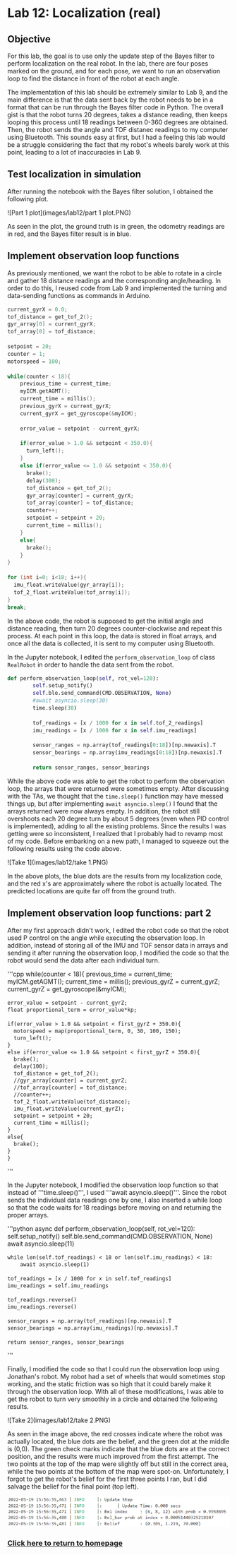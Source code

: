 # Lab 12: Localization (real)

## Objective
For this lab, the goal is to use only the update step of the Bayes filter to perform localization on the real robot. In the lab, there are four poses marked on the ground, and for each pose, we want to run an observation loop to find the distance in front of the robot at each angle. 

The implementation of this lab should be extremely similar to Lab 9, and the main difference is that the data sent back by the robot needs to be in a format that can be run through the Bayes filter code in Python. The overall gist is that the robot turns 20 degrees, takes a distance reading, then keeps looping this process until 18 readings between 0-360 degrees are obtained. Then, the robot sends the angle and TOF distanec readings to my computer using Bluetooth. This sounds easy at first, but I had a feeling this lab would be a struggle considering the fact that my robot's wheels barely work at this point, leading to a lot of inaccuracies in Lab 9.

## Test localization in simulation
After running the notebook with the Bayes filter solution, I obtained the following plot.

![Part 1 plot](images/lab12/part 1 plot.PNG)

As seen in the plot, the ground truth is in green, the odometry readings are in red, and the Bayes filter result is in blue. 

## Implement observation loop functions
As previously mentioned, we want the robot to be able to rotate in a circle and gather 18 distance readings and the corresponding angle/heading. In order to do this, I reused code from Lab 9 and implemented the turning and data-sending functions as commands in Arduino.

```cpp
current_gyrX = 0.0;
tof_distance = get_tof_2();
gyr_array[0] = current_gyrX;
tof_array[0] = tof_distance;

setpoint = 20;
counter = 1;
motorspeed = 100;

while(counter < 18){
    previous_time = current_time;
    myICM.getAGMT();
    current_time = millis();
    previous_gyrX = current_gyrX;
    current_gyrX = get_gyroscope(&myICM);

    error_value = setpoint - current_gyrX;

    if(error_value > 1.0 && setpoint < 350.0){
      turn_left();     
    }
    else if(error_value <= 1.0 && setpoint < 350.0){
      brake();
      delay(300);
      tof_distance = get_tof_2();
      gyr_array[counter] = current_gyrX;
      tof_array[counter] = tof_distance;
      counter++;
      setpoint = setpoint + 20;
      current_time = millis();
    }
    else{
      brake();
    }
}

for (int i=0; i<18; i++){
  imu_float.writeValue(gyr_array[i]);
  tof_2_float.writeValue(tof_array[i]);
}
break;
```

In the above code, the robot is supposed to get the initial angle and distance reading, then turn 20 degrees counter-clockwise and repeat this process. At each point in this loop, the data is stored in float arrays, and once all the data is collected, it is sent to my computer using Bluetooth.

In the Jupyter notebook, I edited the ```perform_observation_loop``` of class ```RealRobot``` in order to handle the data sent from the robot.

```python
def perform_observation_loop(self, rot_vel=120):
        self.setup_notify()
        self.ble.send_command(CMD.OBSERVATION, None)
        #await asyncio.sleep(30)
        time.sleep(30)

        tof_readings = [x / 1000 for x in self.tof_2_readings]
        imu_readings = [x / 1000 for x in self.imu_readings]
        
        sensor_ranges = np.array(tof_readings[0:18])[np.newaxis].T
        sensor_bearings = np.array(imu_readings[0:18])[np.newaxis].T

        return sensor_ranges, sensor_bearings
```

While the above code was able to get the robot to perform the observation loop, the arrays that were returned were sometimes empty. After discussing with the TAs, we thought that the ```time.sleep()``` function may have messed things up, but after implementing ```await asyncio.sleep()``` I found that the arrays returned were now always empty. In addition, the robot still overshoots each 20 degree turn by about 5 degrees (even when PID control is implemented), adding to all the existing problems. Since the results I was getting were so inconsistent, I realized that I probably had to revamp most of my code. Before embarking on a new path, I managed to squeeze out the following results using the code above.

![Take 1](images/lab12/take 1.PNG)

In the above plots, the blue dots are the results from my localization code, and the red x's are approximately where the robot is actually located. The predicted locations are quite far off from the ground truth.

## Implement observation loop functions: part 2
After my first approach didn't work, I edited the robot code so that the robot used P control on the angle while executing the observation loop. In addition, instead of storing all of the IMU and TOF sensor data in arrays and sending it after running the observation loop, I modified the code so that the robot would send the data after each individual turn. 

'''cpp
while(counter < 18){
    previous_time = current_time;
    myICM.getAGMT();
    current_time = millis();
    previous_gyrZ = current_gyrZ;
    current_gyrZ = get_gyroscope(&myICM);

    error_value = setpoint - current_gyrZ;
    float proportional_term = error_value*kp;

    if(error_value > 1.0 && setpoint < first_gyrZ + 350.0){
      motorspeed = map(proportional_term, 0, 30, 100, 150);
      turn_left();     
    }
    else if(error_value <= 1.0 && setpoint < first_gyrZ + 350.0){
      brake();
      delay(100);
      tof_distance = get_tof_2();
      //gyr_array[counter] = current_gyrZ;
      //tof_array[counter] = tof_distance;
      //counter++;
      tof_2_float.writeValue(tof_distance);
      imu_float.writeValue(current_gyrZ);
      setpoint = setpoint + 20;
      current_time = millis();
    }
    else{
      brake();
    }
    }
'''

In the Jupyter notebook, I modified the observation loop function so that instead of '''time.sleep()''', I used '''await asyncio.sleep()'''. Since the robot sends the individual data readings one by one, I also inserted a while loop so that the code waits for 18 readings before moving on and returning the proper arrays.

'''python
async def perform_observation_loop(self, rot_vel=120):
    self.setup_notify()
    self.ble.send_command(CMD.OBSERVATION, None)
    await asyncio.sleep(11)

    while len(self.tof_readings) < 18 or len(self.imu_readings) < 18:
        await asyncio.sleep(1)

    tof_readings = [x / 1000 for x in self.tof_readings]
    imu_readings = self.imu_readings

    tof_readings.reverse()
    imu_readings.reverse()

    sensor_ranges = np.array(tof_readings)[np.newaxis].T
    sensor_bearings = np.array(imu_readings)[np.newaxis].T

    return sensor_ranges, sensor_bearings
'''

Finally, I modified the code so that I could run the observation loop using Jonathan's robot. My robot had a set of wheels that would sometimes stop working, and the static friction was so high that it could barely make it through the observation loop. With all of these modifications, I was able to get the robot to turn very smoothly in a circle and obtained the following results. 

![Take 2](images/lab12/take 2.PNG)

As seen in the image above, the red crosses indicate where the robot was actually located, the blue dots are the belief, and the green dot at the middle is (0,0). The green check marks indicate that the blue dots are at the correct position, and the results were much improved from the first attempt. The two points at the top of the map were slightly off but still in the correct area, while the two points at the bottom of the map were spot-on. Unfortunately, I forgot to get the robot's belief for the first three points I ran, but I did salvage the belief for the final point (top left).

![belief](images/lab12/belief.PNG)

### [Click here to return to homepage](https://lyl24.github.io/lyl24-ece4960)
